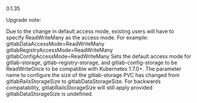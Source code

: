 0.1.35

Upgrade note:

Due to the change in default access mode, existing users will have to specify ReadWriteMany as the access mode. For example:
gitlabDataAccessMode=ReadWriteMany
gitlabRegistryAccessMode=ReadWriteMany
gitlabConfigAccessMode=ReadWriteMany
Sets the default access mode for gitlab-storage, gitlab-registry-storage, and gitlab-config-storage to be ReadWriteOnce to be compatible with Kubernetes 1.7.0+.
The parameter name to configure the size of the gitlab-storage PVC has changed from gitlabRailsStorageSize to gitlabDataStorageSize. For backwards compatability, gitlabRailsStorageSize will still apply provided gitlabDataStorageSize is undefined.

